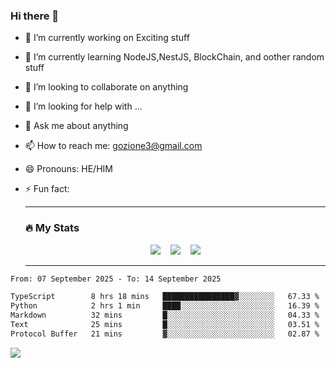 ### Hi there 👋

<!--
**charlieScript/charlieScript** is a ✨ _special_ ✨ repository because its `README.md` (this file) appears on your GitHub profile.

Here are some ideas to get you started: -->

- 🔭 I’m currently working on Exciting stuff
- 🌱 I’m currently learning NodeJS,NestJS, BlockChain, and oother random stuff
- 👯 I’m looking to collaborate on anything
- 🤔 I’m looking for help with ...
- 💬 Ask me about anything
- 📫 How to reach me: gozione3@gmail.com
- 😄 Pronouns: HE/HIM
- ⚡ Fun fact:


  ---

  ### :fire: My Stats

  <div id="stats" align="center">
  <img src="http://github-readme-streak-stats.herokuapp.com?user=charlieScript&theme=dark&date_format=M%20j%5B%2C%20Y%5D" />&nbsp;&nbsp;&nbsp;
  <img src="https://github-readme-stats.vercel.app/api/top-langs/?username=charlieScript&layout=compact&theme=vision-friendly-dark"/>&nbsp;&nbsp;&nbsp;
  <img src="https://github-readme-stats.vercel.app/api?username=charlieScript&show_icons=true&theme=radical"/>
  </div>

  ---



<!--START_SECTION:waka-->

```txt
From: 07 September 2025 - To: 14 September 2025

TypeScript        8 hrs 18 mins   ████████████████▓░░░░░░░░   67.33 %
Python            2 hrs 1 min     ████░░░░░░░░░░░░░░░░░░░░░   16.39 %
Markdown          32 mins         █░░░░░░░░░░░░░░░░░░░░░░░░   04.33 %
Text              25 mins         █░░░░░░░░░░░░░░░░░░░░░░░░   03.51 %
Protocol Buffer   21 mins         ▓░░░░░░░░░░░░░░░░░░░░░░░░   02.87 %
```

<!--END_SECTION:waka-->
![](https://komarev.com/ghpvc/?username=charlieScript)
